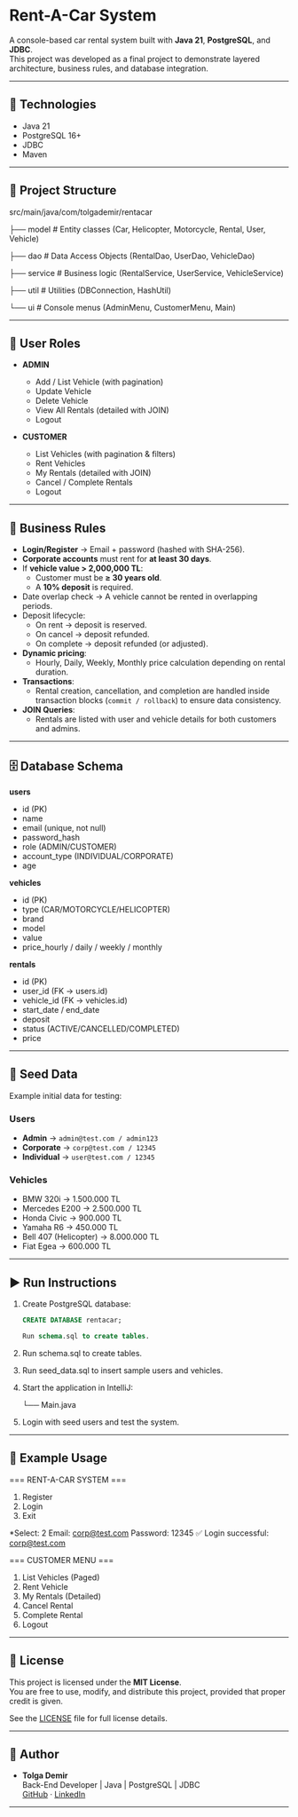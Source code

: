 # Rent-A-Car System

A console-based car rental system built with **Java 21**, **PostgreSQL**, and **JDBC**.  
This project was developed as a final project to demonstrate layered architecture, business rules, and database integration.

---

## 🚀 Technologies
- Java 21
- PostgreSQL 16+
- JDBC
- Maven

---

## 📂 Project Structure

src/main/java/com/tolgademir/rentacar

├── model # Entity classes (Car, Helicopter, Motorcycle, Rental, User, Vehicle)

├── dao # Data Access Objects (RentalDao, UserDao, VehicleDao)

├── service # Business logic (RentalService, UserService, VehicleService)

├── util # Utilities (DBConnection, HashUtil)

└── ui # Console menus (AdminMenu, CustomerMenu, Main)

---

## 👤 User Roles
- **ADMIN**
    - Add / List Vehicle (with pagination)
    - Update Vehicle
    - Delete Vehicle
    - View All Rentals (detailed with JOIN)
    - Logout

- **CUSTOMER**
    - List Vehicles (with pagination & filters)
    - Rent Vehicles
    - My Rentals (detailed with JOIN)
    - Cancel / Complete Rentals
    - Logout

---

## 📌 Business Rules
- **Login/Register** → Email + password (hashed with SHA-256).
- **Corporate accounts** must rent for **at least 30 days**.
- If **vehicle value > 2,000,000 TL**:
    - Customer must be **≥ 30 years old**.
    - A **10% deposit** is required.
- Date overlap check → A vehicle cannot be rented in overlapping periods.
- Deposit lifecycle:
    - On rent → deposit is reserved.
    - On cancel → deposit refunded.
    - On complete → deposit refunded (or adjusted).
- **Dynamic pricing**:
    - Hourly, Daily, Weekly, Monthly price calculation depending on rental duration.
- **Transactions**:
    - Rental creation, cancellation, and completion are handled inside transaction blocks (`commit / rollback`) to ensure data consistency.
- **JOIN Queries**:
    - Rentals are listed with user and vehicle details for both customers and admins.

---

## 🗄️ Database Schema
**users**
- id (PK)
- name
- email (unique, not null)
- password_hash
- role (ADMIN/CUSTOMER)
- account_type (INDIVIDUAL/CORPORATE)
- age

**vehicles**
- id (PK)
- type (CAR/MOTORCYCLE/HELICOPTER)
- brand
- model
- value
- price_hourly / daily / weekly / monthly

**rentals**
- id (PK)
- user_id (FK → users.id)
- vehicle_id (FK → vehicles.id)
- start_date / end_date
- deposit
- status (ACTIVE/CANCELLED/COMPLETED)
- price

---

## 🌱 Seed Data
Example initial data for testing:

### Users
- **Admin** → `admin@test.com / admin123`
- **Corporate** → `corp@test.com / 12345`
- **Individual** → `user@test.com / 12345`

### Vehicles
- BMW 320i → 1.500.000 TL
- Mercedes E200 → 2.500.000 TL
- Honda Civic → 900.000 TL
- Yamaha R6 → 450.000 TL
- Bell 407 (Helicopter) → 8.000.000 TL
- Fiat Egea → 600.000 TL

---

## ▶️ Run Instructions

1. Create PostgreSQL database:
   ```sql
   CREATE DATABASE rentacar;

   Run schema.sql to create tables.

2. Run schema.sql to create tables.

3. Run seed_data.sql to insert sample users and vehicles.

4. Start the application in IntelliJ:

   └── Main.java

5. Login with seed users and test the system.

---

## 📖 Example Usage

=== RENT-A-CAR SYSTEM ===
1. Register
2. Login
0. Exit

*Select: 2
Email: corp@test.com
Password: 12345
✅ Login successful: corp@test.com

=== CUSTOMER MENU ===
1. List Vehicles (Paged)
2. Rent Vehicle
3. My Rentals (Detailed)
4. Cancel Rental
5. Complete Rental
0. Logout

---

## 📜 License

This project is licensed under the **MIT License**.  
You are free to use, modify, and distribute this project, provided that proper credit is given.

See the [LICENSE](LICENSE) file for full license details.

---

## 👤 Author

- **Tolga Demir**  
  Back-End Developer | Java | PostgreSQL | JDBC  
  [GitHub](https://github.com/tolgademir-co) · [LinkedIn](https://www.linkedin.com/in/tolgademir-co/)

---